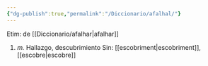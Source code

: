 ```yaml
---
{"dg-publish":true,"permalink":"/Diccionario/afalhal/"}
---
```


Etim: de [[Diccionario/afalhar\|afalhar]]
1. *m.* Hallazgo, descubrimiento
    Sin: [[escobriment\|escobriment]], [[escobre\|escobre]]